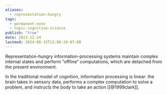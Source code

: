 ```yaml
---
aliases:
  - representation-hungry
tags:
  - permanent-note
  - topic-cognitive-science
publish: "true"
date: 2023-12-24
lastmod: 2024-08-15T13:00:29-07:00
---
```

Representation-hungry information-processing systems maintain complex internal states and perform “offline” computations, which are detached from the present environment.

In the traditional model of cognition, information processing is linear: the brain takes in sensory data, performs a complex computation to solve a problem, and instructs the body to take an action [[@1999clark]]. 